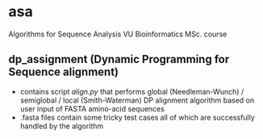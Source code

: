 # asa
 Algorithms for Sequence Analysis VU Bioinformatics MSc. course

 ## dp_assignment (Dynamic Programming for Sequence alignment)
 - contains script _align.py_ that performs global (Needleman-Wunch) / semiglobal / local (Smith-Waterman) DP alignment algorithm based on user input of FASTA amino-acid sequences
 - .fasta files contain some tricky test cases all of which are successfully handled by the algorithm
